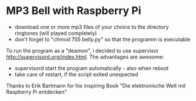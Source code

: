# MP3 Bell with Raspberry Pi

* download one or more mp3 files of your choice to the directory ringtones (will played completely)
* don't forget to "chmod 755 belly.py" so that the programm is executable

To run the program as a "deamon", i decided to use 
supervisor http://supervisord.org/index.html. The advantages are awesome: 

* supervisord start the program automatically - also when reboot 
* take care of restart, if the script exited unexpected

Thanks to Erik Bartmann for his inspiring Book "Die elektronische Welt mit Raspberry Pi entdecken"
